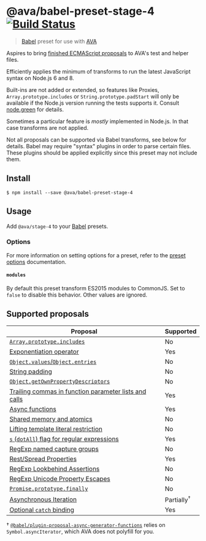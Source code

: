 # @ava/babel-preset-stage-4 [![Build Status](https://travis-ci.org/avajs/babel-preset-stage-4.svg?branch=master)](https://travis-ci.org/avajs/babel-preset-stage-4)

> [Babel] preset for use with [AVA]

Aspires to bring [finished ECMAScript proposals](https://github.com/tc39/proposals/blob/master/finished-proposals.md) to AVA's test and helper files.

Efficiently applies the minimum of transforms to run the latest JavaScript syntax on Node.js 6 and 8.

Built-ins are not added or extended, so features like Proxies, `Array.prototype.includes` or `String.prototype.padStart` will only be available if the Node.js version running the tests supports it. Consult [node.green] for details.

Sometimes a particular feature is *mostly* implemented in Node.js. In that case transforms are not applied.

Not all proposals can be supported via Babel transforms, see below for details. Babel may require "syntax" plugins in order to parse certain files. These plugins should be applied explicitly since this preset may not include them.


## Install

```console
$ npm install --save @ava/babel-preset-stage-4
```


## Usage

Add `@ava/stage-4` to your [Babel] presets.

### Options

For more information on setting options for a preset, refer to the [preset options] documentation.

#### `modules`

By default this preset transform ES2015 modules to CommonJS. Set to `false` to disable this behavior. Other values are ignored.


## Supported proposals

| Proposal                                                                 | Supported
| ------------------------------------------------------------------------ | ---------
| [`Array.prototype.includes`][array-includes]                             | No
| [Exponentiation operator][exponentiation]                                | Yes
| [`Object.values`/`Object.entries`][object-values-entries]                | No
| [String padding][string-padding]                                         | No
| [`Object.getOwnPropertyDescriptors`][object-gopds]                       | No
| [Trailing commas in function parameter lists and calls][function-commas] | Yes
| [Async functions][async-await]                                           | Yes
| [Shared memory and atomics][atomics]                                     | No
| [Lifting template literal restriction][template-literal-lift]            | No
| [`s` (`dotAll`) flag for regular expressions][dot-all]                   | Yes
| [RegExp named capture groups][named-groups]                              | No
| [Rest/Spread Properties][object-rest-spread]                             | Yes
| [RegExp Lookbehind Assertions][lookbehind]                               | No
| [RegExp Unicode Property Escapes][unicode-escapes]                       | No
| [`Promise.prototype.finally`][finally]                                   | No
| [Asynchronous Iteration][async-iteration]                                | Partially<sup>†</sup>
| [Optional `catch` binding][optional-catch]                               | Yes

† [`@babel/plugin-proposal-async-generator-functions`](https://www.npmjs.com/package/@babel/plugin-proposal-async-generator-functions) relies on `Symbol.asyncIterator`, which AVA does not polyfill for you.


[AVA]: https://ava.li
[Babel]: https://babeljs.io
[node.green]: http://node.green
[preset options]: http://babeljs.io/docs/plugins/#pluginpreset-options

[array-includes]: https://github.com/tc39/Array.prototype.includes
[exponentiation]: https://github.com/rwaldron/exponentiation-operator
[exponentiation-notes]: https://github.com/rwaldron/tc39-notes/blob/master/es7/2016-01/2016-01-28.md#5xviii-exponentiation-operator-rw
[object-values-entries]: https://github.com/tc39/proposal-object-values-entries
[string-padding]: https://github.com/tc39/proposal-string-pad-start-end
[object-gopds]: https://github.com/ljharb/proposal-object-getownpropertydescriptors
[function-commas]: https://github.com/tc39/proposal-trailing-function-commas
[async-await]: https://github.com/tc39/ecmascript-asyncawait
[atomics]: https://github.com/tc39/ecmascript_sharedmem
[template-literal-lift]: https://github.com/tc39/proposal-template-literal-revision
[dot-all]: https://github.com/tc39/proposal-regexp-dotall-flag
[named-groups]: https://github.com/tc39/proposal-regexp-named-groups
[object-rest-spread]: https://github.com/tc39/proposal-object-rest-spread
[lookbehind]: https://github.com/tc39/proposal-regexp-lookbehind
[unicode-escapes]: https://github.com/tc39/proposal-regexp-unicode-property-escapes
[finally]: https://github.com/tc39/proposal-promise-finally
[async-iteration]: https://github.com/tc39/proposal-async-iteration
[optional-catch]: https://github.com/tc39/proposal-optional-catch-binding
